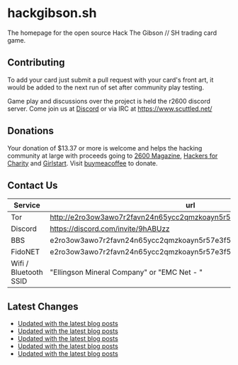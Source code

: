 # hackgibson.sh
The homepage for the open source Hack The Gibson // SH trading card game.


## Contributing

To add your card just submit a pull request with your card's front art, it would be added to the next run of set after community play testing.

Game play and discussions over the project is held the r2600 discord server. Come join us at [Discord](https://discord.com/invite/9hABUzz) or via IRC at https://www.scuttled.net/


## Donations

Your donation of $13.37 or more is welcome and helps the hacking community at large with proceeds going to [2600 Magazine](https://2600.com/), [Hackers for Charity](https://hackersforcharity.org) and [Girlstart](https://girlstart.org).  Visit [buymeacoffee](https://www.buymeacoffee.com/hackgibson.sh) to donate.


## Contact Us

Service | url
-|-
Tor | http://e2ro3ow3awo7r2favn24n65ycc2qmzkoayn5r57e3f56nvjwdcgg32ad.onion
Discord | https://discord.com/invite/9hABUzz
BBS | e2ro3ow3awo7r2favn24n65ycc2qmzkoayn5r57e3f56nvjwdcgg32ad.onion:23
FidoNET | e2ro3ow3awo7r2favn24n65ycc2qmzkoayn5r57e3f56nvjwdcgg32ad.onion:24554
Wifi / Bluetooth SSID | "Ellingson Mineral Company" or "EMC Net - <fidonet address>"

## Latest Changes
<!-- BLOG-POST-LIST:START -->
- [Updated with the latest blog posts](https://github.com/DFW2600/hackgibson.sh/commit/4205edb40a21c8680033dbcc4453c57b26d2bf28)
- [Updated with the latest blog posts](https://github.com/DFW2600/hackgibson.sh/commit/68bdb3ce44ed23d0cf9fb714d5917d3a3c394a6e)
- [Updated with the latest blog posts](https://github.com/DFW2600/hackgibson.sh/commit/3a95c44aee2efc72be02c07e1ff38fb2fedf19cf)
- [Updated with the latest blog posts](https://github.com/DFW2600/hackgibson.sh/commit/95f832ca5100a437a01162f01196e7023b99a192)
- [Updated with the latest blog posts](https://github.com/DFW2600/hackgibson.sh/commit/fb6687e82f9a95067e06bca7b906c7e3bf46175e)
<!-- BLOG-POST-LIST:END -->
